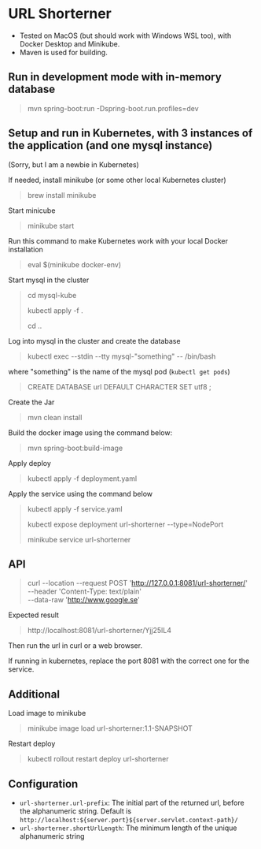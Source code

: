 # URL Shorterner

* Tested on MacOS (but should work with Windows WSL too), with Docker Desktop and Minikube.
* Maven is used for building.

## Run in development mode with in-memory database
> mvn spring-boot:run -Dspring-boot.run.profiles=dev

## Setup and run in Kubernetes, with 3 instances of the application (and one mysql instance)

(Sorry, but I am a newbie in Kubernetes)

If needed, install minikube (or some other local Kubernetes cluster)
> brew install minikube

Start minicube
> minikube start

Run this command to make Kubernetes work with your local Docker installation
> eval $(minikube docker-env)

Start mysql in the cluster
> cd mysql-kube
>
> kubectl apply -f .
> 
> cd ..

Log into mysql in the cluster and create the database
>  kubectl exec --stdin --tty mysql-"something" -- /bin/bash


where "something" is the name of the mysql pod (`kubectl get pods`)

> CREATE DATABASE url DEFAULT CHARACTER SET utf8 ;

Create the Jar
> mvn clean install

Build the docker image using the command below:
> mvn spring-boot:build-image

Apply deploy
> kubectl apply -f deployment.yaml

Apply the service using the command below
> kubectl apply -f service.yaml
>
> kubectl expose deployment url-shorterner --type=NodePort
> 
> minikube service url-shorterner

## API

> curl --location --request POST 'http://127.0.0.1:8081/url-shorterner/' \
--header 'Content-Type: text/plain' \
--data-raw 'http://www.google.se'

Expected result
> http://localhost:8081/url-shorterner/Yjj25lL4
 
Then run the url in curl or a web browser.

If running in kubernetes, replace the port 8081 with the correct one for the 
service.

## Additional

Load image to minikube
> minikube image load url-shorterner:1.1-SNAPSHOT

Restart deploy
> kubectl rollout restart deploy url-shorterner


## Configuration
* `url-shorterner.url-prefix`: The initial part of the returned url, before 
the alphanumeric string. Default is `http://localhost:${server.port}${server.servlet.context-path}/`
* `url-shorterner.shortUrlLength`: The minimum length of the unique alphanumeric string